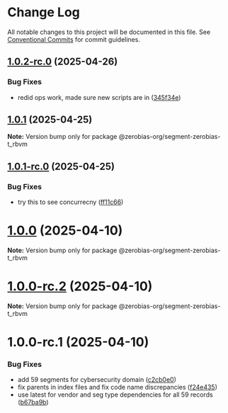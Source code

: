 # Change Log

All notable changes to this project will be documented in this file.
See [Conventional Commits](https://conventionalcommits.org) for commit guidelines.

## [1.0.2-rc.0](https://github.com/zerobias-org/segment/compare/@zerobias-org/segment-zerobias-t_rbvm@1.0.1...@zerobias-org/segment-zerobias-t_rbvm@1.0.2-rc.0) (2025-04-26)


### Bug Fixes

* redid ops work, made sure new scripts are in ([345f34e](https://github.com/zerobias-org/segment/commit/345f34ec926029dc141943b3e321676adb4a2888))





## [1.0.1](https://github.com/zerobias-org/segment/compare/@zerobias-org/segment-zerobias-t_rbvm@1.0.1-rc.0...@zerobias-org/segment-zerobias-t_rbvm@1.0.1) (2025-04-25)

**Note:** Version bump only for package @zerobias-org/segment-zerobias-t_rbvm





## [1.0.1-rc.0](https://github.com/zerobias-org/segment/compare/@zerobias-org/segment-zerobias-t_rbvm@1.0.0...@zerobias-org/segment-zerobias-t_rbvm@1.0.1-rc.0) (2025-04-25)


### Bug Fixes

* try this to see concurrecny ([ff11c66](https://github.com/zerobias-org/segment/commit/ff11c66d67cb9f185098fd640d4139178d29ae22))





# [1.0.0](https://github.com/zerobias-org/segment/compare/@zerobias-org/segment-zerobias-t_rbvm@1.0.0-rc.2...@zerobias-org/segment-zerobias-t_rbvm@1.0.0) (2025-04-10)

**Note:** Version bump only for package @zerobias-org/segment-zerobias-t_rbvm





# [1.0.0-rc.2](https://github.com/zerobias-org/segment/compare/@zerobias-org/segment-zerobias-t_rbvm@1.0.0-rc.1...@zerobias-org/segment-zerobias-t_rbvm@1.0.0-rc.2) (2025-04-10)

**Note:** Version bump only for package @zerobias-org/segment-zerobias-t_rbvm





# 1.0.0-rc.1 (2025-04-10)


### Bug Fixes

* add 59 segments for cybersecurity domain ([c2cb0e0](https://github.com/zerobias-org/segment/commit/c2cb0e0c1f1eabb51d7f5a6ae6db98c1516fcdbe))
* fix parents in index files and fix code name discrepancies ([f24e435](https://github.com/zerobias-org/segment/commit/f24e4352453caaa05074cc6bb66ee8ed21a4f11d))
* use latest for vendor and seg type dependencies for all 59 records ([b67ba9b](https://github.com/zerobias-org/segment/commit/b67ba9bed7a90fad3b084161ebc603b5b35214b8))
